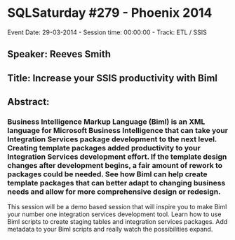 # SQLSaturday #279 - Phoenix 2014
Event Date: 29-03-2014 - Session time: 00:00:00 - Track: ETL / SSIS 
## Speaker: Reeves Smith
## Title: Increase your SSIS productivity with Biml
## Abstract:
### Business Intelligence Markup Language (Biml) is an XML language for Microsoft Business Intelligence that can take your Integration Services package development to the next level. Creating template packages added productivity to your Integration Services development effort. If the template design changes after development begins, a fair amount of rework to packages could be needed. See how Biml can help create template packages that can better adapt to changing business needs and allow for more comprehensive design or redesign. 

This session will be a demo based session that will inspire you to make Biml your number one integration services development tool. Learn how to use Biml scripts to create staging tables and integration services packages. Add metadata to your Biml scripts and really watch the possibilities expand. 

